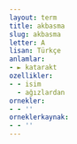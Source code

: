 ```yaml
---
layout: term
title: akbasma
slug: akbasma
letter: A
lisan: Türkçe
anlamlar:
- ► katarakt
ozellikler:
- - isim
  - ağızlardan
ornekler:
- - ''
orneklerkaynak:
- - ''
---
```

